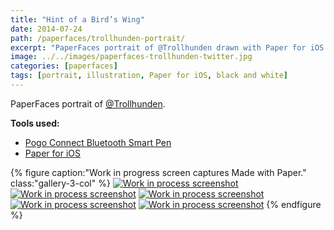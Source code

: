 ```yaml
---
title: "Hint of a Bird’s Wing"
date: 2014-07-24
path: /paperfaces/trollhunden-portrait/
excerpt: "PaperFaces portrait of @Trollhunden drawn with Paper for iOS on an iPad."
image: ../../images/paperfaces-trollhunden-twitter.jpg
categories: [paperfaces]
tags: [portrait, illustration, Paper for iOS, black and white]
---
```


PaperFaces portrait of [@Trollhunden](https://twitter.com/trollhunden).

**Tools used:**

- [Pogo Connect Bluetooth Smart Pen](https://www.amazon.com/gp/product/B009K448L4/ref=as_li_ss_tl?ie=UTF8&camp=1789&creative=390957&creativeASIN=B009K448L4&linkCode=as2&tag=mademist-20)
- [Paper for iOS](https://paper.bywetransfer.com/)

{% figure caption:"Work in progress screen captures Made with Paper." class:"gallery-3-col" %}
[![Work in process screenshot](../../images/paperfaces-trollhunden-process-1-600.jpg)](../../images/paperfaces-trollhunden-process-1-lg.jpg) [![Work in process screenshot](../../images/paperfaces-trollhunden-process-2-600.jpg)](../../images/paperfaces-trollhunden-process-2-lg.jpg) [![Work in process screenshot](../../images/paperfaces-trollhunden-process-3-600.jpg)](../../images/paperfaces-trollhunden-process-3-lg.jpg) [![Work in process screenshot](../../images/paperfaces-trollhunden-process-4-600.jpg)](../../images/paperfaces-trollhunden-process-4-lg.jpg) [![Work in process screenshot](../../images/paperfaces-trollhunden-process-5-600.jpg)](../../images/paperfaces-trollhunden-process-5-lg.jpg)
{% endfigure %}
